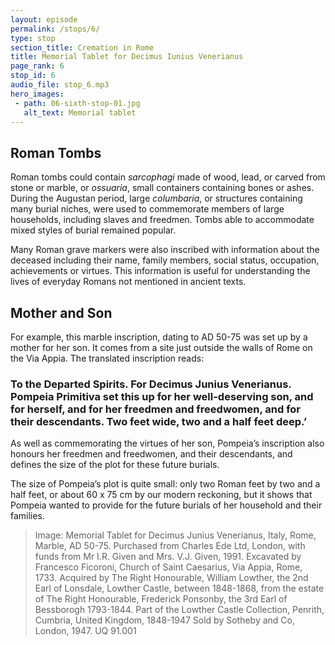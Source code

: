 ```yaml
---
layout: episode
permalink: /stops/6/
type: stop
section_title: Cremation in Rome
title: Memorial Tablet for Decimus Iunius Venerianus 
page_rank: 6
stop_id: 6
audio_file: stop_6.mp3
hero_images:
 - path: 06-sixth-stop-01.jpg
   alt_text: Memorial tablet 
---
```

## Roman Tombs
Roman tombs could contain <i>sarcophagi</i> made of wood, lead, or carved from stone or marble, or <i>ossuaria</i>, small containers containing bones or ashes. During the Augustan period, large <i>columbaria</i>, or structures containing many burial niches, were used to commemorate members of large households, including slaves and freedmen. Tombs able to accommodate mixed styles of burial remained popular.

Many Roman grave markers were also inscribed with information about the deceased including their name, family members, social status, occupation, achievements or virtues. This information is useful for understanding the lives of everyday Romans not mentioned in ancient texts. 

## Mother and Son
For example, this marble inscription, dating to AD 50-75 was set up by a mother for her son. It comes from a site just outside the walls of Rome on the Via Appia. The translated inscription reads: 

### To the Departed Spirits. For Decimus Junius Venerianus. Pompeia Primitiva set this up for her well-deserving son, and for herself, and for her freedmen and freedwomen, and for their descendants. Two feet wide, two and a half feet deep.’ 

As well as commemorating the virtues of her son, Pompeia’s inscription also honours her freedmen and freedwomen, and their descendants, and defines the size of the plot for these future burials. 

The size of Pompeia’s plot is quite small: only two Roman feet by two and a half feet, or about 60 x 75 cm by our modern reckoning, but it shows that Pompeia wanted to provide for the future burials of her household and their families. 

> Image: Memorial Tablet for Decimus Junius Venerianus, Italy, Rome, Marble, AD 50-75. Purchased from Charles Ede Ltd, London, with funds from Mr I.R. Given and Mrs. V.J. Given, 1991. Excavated by Francesco Ficoroni, Church of Saint Caesarius, Via Appia, Rome, 1733. Acquired by The Right Honourable, William Lowther, the 2nd Earl of Lonsdale, Lowther Castle, between 1848-1868, from the estate of The Right Honourable, Frederick Ponsonby, the 3rd Earl of Bessborogh 1793-1844. Part of the Lowther Castle Collection, Penrith, Cumbria, United Kingdom, 1848-1947 Sold by Sotheby and Co, London, 1947. UQ 91.001
